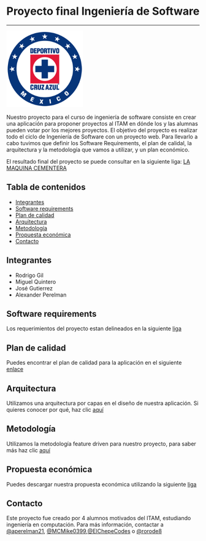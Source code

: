 # Proyecto final Ingeniería de Software
---
<img src="logoAzul.png" alt="drawing" width="200"/>

Nuestro proyecto para el curso de ingeniería de software consiste en crear una aplicación para proponer proyectos al ITAM en dónde los y las alumnas pueden votar por los mejores proyectos. El objetivo del proyecto es realizar todo el ciclo de Ingeniería de Software con un proyecto web. Para llevarlo a cabo tuvimos que definir los Software Requirements, el plan de calidal, la arquitectura y la metodología que vamos a utilizar, y un plan económico. 

El resultado final del proyecto se puede consultar en la siguiente liga: [LA MAQUINA CEMENTERA](http://lamaquinacementera.com/)

## Tabla de contenidos
* [Integrantes](#integrantes)
* [Software requirements](#software-requirements)
* [Plan de calidad](#plan-de-calidad)
* [Arquitectura](#arquitectura)
* [Metodología](#metodología)
* [Propuesta económica](#propuesta-económica)
* [Contacto](#contacto)

## Integrantes 
- Rodrigo Gil 
- Miguel Quintero 
- José Gutierrez 
- Alexander Perelman 


## Software requirements
Los requerimientos del proyecto estan delineados en la siguiente [liga](softwareRequirement.md)

## Plan de calidad
Puedes encontrar el plan de calidad para la aplicación en el siguiente [enlace](softwareRequirement.md)

## Arquitectura
Utilizamos una arquitectura por capas en el diseño de nuestra aplicación. Si quieres conocer por qué, haz clic [aquí](arquitectura.md)

## Metodología
Utilizamos la metodología feature driven para nuestro proyecto, para saber más haz clic [aquí](metodologia.md)

## Propuesta económica
Puedes descargar nuestra propuesta económica utilizando la siguiente [liga](propuestaEconomicaxlsx.xlsx)

## Contacto
Este proyecto fue creado por 4 alumnos motivados del ITAM, estudiando ingeniería en computación.
Para más información, contactar a [@aperelman21](https://github.com/aperelman21/), [@MCMike0399](https://github.com/MCMike0399),[@ElChepeCodes](https://github.com/ElChepeCodes)  o [@rorode8](https://github.com/rorode8)


